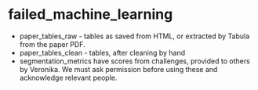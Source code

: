 # failed_machine_learning

* paper_tables_raw - tables as saved from HTML, or extracted by Tabula from the paper PDF.
* paper_tables_clean - tables, after cleaning by hand 
* segmentation_metrics have scores from challenges, provided to others by Veronika. We must ask permission before using these and acknowledge relevant people. 